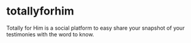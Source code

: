 # totallyforhim
Totally for Him is a social platform to easy share your snapshot of your testimonies with the word to know.
